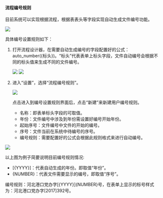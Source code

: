 #### 流程编号规则
目前系统可以实现根据流程，根据表表头等字段实现自动生成文件编号功能。

 ![](images/autonumber1.png)

具体编号设置规则如下：

 1. 打开流程设计器，在需要自动生成编号的字段配置好的公式：auto_number({标头})。“标头”代表表单上标头字段，文件自动编号会根据不同的标头值来生成不同的文件编号。
 
 	![](images/autonumber2.png)
 	![](images/autonumber3.png)

 2. 进入“设置”，选择“流程编号规则”。

 	![](images/autonumber4.png)

	点击进入到编号设置规则界面后，点击“新建”来新建用户编号规则。
    - 名称：即表单标头字段的可取值。
    - 年份：文件编号中涉及到年份需设置好编号开始年份。
    - 起始序号：文件编号中文件的开始的编号。
    - 序号：文件当前在系统中待编号的序号。
    - 编号规则：需要配置好的公式会根据此规则格式来进行自动编号。

![](images/autonumber5.png)

以上图为例子简要说明目前编号规则情况:

- [{YYYY}]：代表自动生成的年份。即取值“年份”。
- {NUMBER}：代表文件需要显示的编号，即取值“序号”。

编号规则：河北港口党办字[{YYYY}]{NUMBER}号，在表单上显示的标号样式为：河北港口党办字[2017]392号。